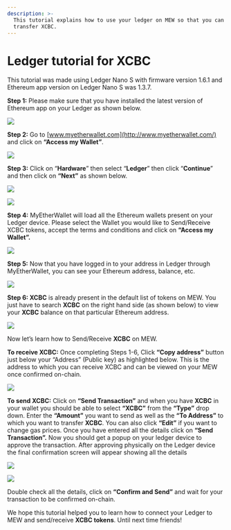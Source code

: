 ```yaml
---
description: >-
  This tutorial explains how to use your ledger on MEW so that you can vie and
  transfer XCBC.
---
```


# Ledger tutorial for XCBC

This tutorial was made using Ledger Nano S with firmware version 1.6.1 and Ethereum app version on Ledger Nano S was 1.3.7.

**Step 1:** Please make sure that you have installed the latest version of Ethereum app on your Ledger as shown below.

![](../.gitbook/assets/1%20%281%29.png)

**Step 2:** Go to [www.myetherwallet.com](http://www.myetherwallet.com/) and click on **“Access my Wallet”**.

![](../.gitbook/assets/2%20%281%29.png)

**Step 3:** Click on “**Hardware**” then select “**Ledger**” then click “**Continue**” and then click on **“Next”** as shown below.

![](../.gitbook/assets/3%20%282%29.png)

![](../.gitbook/assets/4%20%284%29.png)

**Step 4:** MyEtherWallet will load all the Ethereum wallets present on your Ledger device. Please select the Wallet you would like to Send/Receive XCBC tokens, accept the terms and conditions and click on **“Access my Wallet”.**

![](../.gitbook/assets/5.png)

**Step 5:** Now that you have logged in to your address in Ledger through MyEtherWallet, you can see your Ethereum address, balance, etc.

![](../.gitbook/assets/6%20%282%29.png)

**Step 6: XCBC** is already present in the default list of tokens on MEW. You just have to search **XCBC** on the right hand side \(as shown below\) to view your **XCBC** balance on that particular Ethereum address.

![](../.gitbook/assets/7%20%281%29.png)

Now let’s learn how to Send/Receive **XCBC** on MEW.

**To receive XCBC:** Once completing Steps 1-6, Click **“Copy address”** button just below your “Address” \(Public key\) as highlighted below. This is the address to which you can receive XCBC and can be viewed on your MEW once confirmed on-chain.

![](../.gitbook/assets/8%20%282%29.png)

**To send XCBC:** Click on **“Send Transaction”** and when you have **XCBC** in your wallet you should be able to select **“XCBC”** from the **“Type”** drop down. Enter the **“Amount”** you want to send as well as the **“To Address”** to which you want to transfer **XCBC**. You can also click **“Edit”** if you want to change gas prices. Once you have entered all the details click on **“Send Transaction”.** Now you should get a popup on your ledger device to approve the transaction. After approving physically on the Ledger device the final confirmation screen will appear showing all the details

![](../.gitbook/assets/9.png)

![](../.gitbook/assets/10%20%282%29.png)

Double check all the details, click on **“Confirm and Send”** and wait for your transaction to be confirmed on-chain.

We hope this tutorial helped you to learn how to connect your Ledger to MEW and send/receive **XCBC tokens**. Until next time friends!

